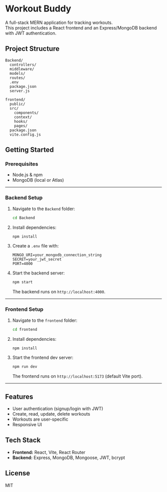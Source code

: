 # Workout Buddy

A full-stack MERN application for tracking workouts.  
This project includes a React frontend and an Express/MongoDB backend with JWT authentication.

## Project Structure

```
Backend/
  controllers/
  middleware/
  models/
  routes/
  .env
  package.json
  server.js

frontend/
  public/
  src/
    components/
    context/
    hooks/
    pages/
  package.json
  vite.config.js
```

## Getting Started

### Prerequisites

- Node.js & npm
- MongoDB (local or Atlas)

---

### Backend Setup

1. Navigate to the `Backend` folder:
   ```sh
   cd Backend
   ```
2. Install dependencies:
   ```sh
   npm install
   ```
3. Create a `.env` file with:
   ```
   MONGO_URI=your_mongodb_connection_string
   SECRET=your_jwt_secret
   PORT=4000
   ```
4. Start the backend server:
   ```sh
   npm start
   ```
   The backend runs on `http://localhost:4000`.

---

### Frontend Setup

1. Navigate to the `frontend` folder:
   ```sh
   cd frontend
   ```
2. Install dependencies:
   ```sh
   npm install
   ```
3. Start the frontend dev server:
   ```sh
   npm run dev
   ```
   The frontend runs on `http://localhost:5173` (default Vite port).

---

## Features

- User authentication (signup/login with JWT)
- Create, read, update, delete workouts
- Workouts are user-specific
- Responsive UI

## Tech Stack

- **Frontend:** React, Vite, React Router
- **Backend:** Express, MongoDB, Mongoose, JWT, bcrypt

## License

MIT
